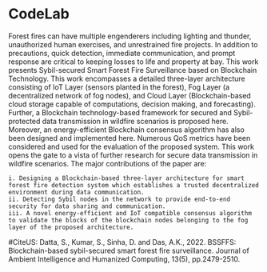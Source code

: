 # CodeLab
Forest fires can have multiple engenderers including lighting and thunder, unauthorized human exercises, and unrestrained fire projects. In addition to precautions, quick detection, immediate communication, and prompt response are critical to keeping losses to life and property at bay. This work presents Sybil-secured Smart Forest Fire Surveillance based on Blockchain Technology. This work encompasses a detailed three-layer architecture consisting of IoT Layer (sensors planted in the forest), Fog Layer (a decentralized network of fog nodes), and Cloud Layer (Blockchain-based cloud storage capable of computations, decision making, and forecasting). Further, a Blockchain technology-based framework for secured and Sybil-protected data transmission in wildfire scenarios is proposed here. Moreover, an energy-efficient Blockchain consensus algorithm has also been designed and implemented here. Numerous QoS metrics have been considered and used for the evaluation of the proposed system. This work opens the gate to a vista of further research for secure data transmission in wildfire scenarios.
The major contributions of the paper are:

    i. Designing a Blockchain-based three-layer architecture for smart forest fire detection system which establishes a trusted decentralized environment during data communication.
    ii. Detecting Sybil nodes in the network to provide end-to-end security for data sharing and communication.
    iii. A novel energy-efficient and IoT compatible consensus algorithm to validate the blocks of the blockchain nodes belonging to the fog layer of the proposed architecture.
#CiteUS: 
Datta, S., Kumar, S., Sinha, D. and Das, A.K., 2022. BSSFFS: Blockchain-based sybil-secured smart forest fire surveillance. Journal of Ambient Intelligence and Humanized Computing, 13(5), pp.2479-2510.
